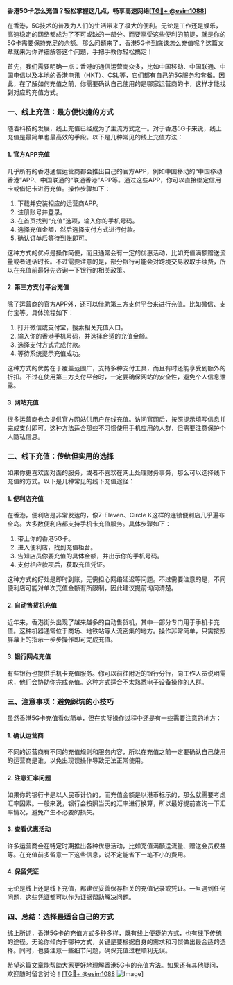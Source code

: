 **香港5G卡怎么充值？轻松掌握这几点，畅享高速网络[[TG💪+ @esim1088](https://t.me/s/esim1088)]**

在香港，5G技术的普及为人们的生活带来了极大的便利。无论是工作还是娱乐，高速稳定的网络都成为了不可或缺的一部分。而要享受这些便利的前提，就是你的5G卡需要保持充足的余额。那么问题来了，香港5G卡到底该怎么充值呢？这篇文章就来为你详细解答这个问题，手把手教你轻松搞定！

首先，我们需要明确一点：香港的通信运营商众多，比如中国移动、中国联通、中国电信以及本地的香港电讯（HKT）、CSL等，它们都有自己的5G服务和套餐。因此，在了解如何充值之前，你需要确认自己使用的是哪家运营商的卡，这样才能找到对应的充值方式。

### **一、线上充值：最方便快捷的方式**

随着科技的发展，线上充值已经成为了主流方式之一。对于香港5G卡来说，线上充值是最简单也最高效的手段。以下是几种常见的线上充值方法：

#### **1. 官方APP充值**
几乎所有的香港通信运营商都会推出自己的官方APP，例如中国移动的“中国移动香港”APP、中国联通的“联通香港”APP等。通过这些APP，你可以直接绑定信用卡或借记卡进行充值。操作步骤如下：
1. 下载并安装相应的运营商APP。
2. 注册账号并登录。
3. 在首页找到“充值”选项，输入你的手机号码。
4. 选择充值金额，然后选择支付方式进行付款。
5. 确认订单后等待到账即可。

这种方式的优点是操作简便，而且通常会有一定的优惠活动，比如充值满额赠送流量或者通话时长。不过需要注意的是，部分银行可能会对跨境交易收取手续费，所以在充值前最好先咨询一下银行的相关政策。

#### **2. 第三方支付平台充值**
除了运营商的官方APP外，还可以借助第三方支付平台来进行充值。比如微信、支付宝等。具体流程如下：
1. 打开微信或支付宝，搜索相关充值入口。
2. 输入你的香港手机号码，并选择合适的充值金额。
3. 选择支付方式完成付款。
4. 等待系统提示充值成功。

这种方式的优势在于覆盖范围广，支持多种支付工具，而且有时还能享受到额外的折扣。不过在使用第三方支付平台时，一定要确保网站的安全性，避免个人信息泄露。

#### **3. 网站充值**
很多运营商也会提供官方网站供用户在线充值。访问官网后，按照提示填写信息并完成支付即可。这种方法适合那些不习惯使用手机应用的人群，但需要注意保护个人隐私信息。

### **二、线下充值：传统但实用的选择**

如果你更喜欢面对面的服务，或者不喜欢在网上处理财务事务，那么可以选择线下充值的方式。以下是几种常见的线下充值途径：

#### **1. 便利店充值**
在香港，便利店是非常发达的，像7-Eleven、Circle K这样的连锁便利店几乎遍布全岛。大多数便利店都支持手机卡充值服务。具体步骤如下：
1. 带上你的香港5G卡。
2. 进入便利店，找到充值柜台。
3. 告知店员你要充值的具体金额，并出示你的手机号码。
4. 支付相应款项后，获取充值凭证。

这种方式的好处是即时到账，无需担心网络延迟等问题。不过需要注意的是，不同便利店可能对单次充值金额有所限制，因此建议提前询问清楚。

#### **2. 自动售货机充值**
近年来，香港街头出现了越来越多的自动售货机，其中一部分专门用于手机卡充值。这种机器通常位于商场、地铁站等人流密集的地方。操作非常简单，只需按照屏幕上的指示一步步操作即可完成充值。

#### **3. 银行网点充值**
有些银行也提供手机卡充值服务。你可以前往附近的银行分行，向工作人员说明需求，他们会协助你完成充值。这种方式适合不太熟悉电子设备操作的人群。

### **三、注意事项：避免踩坑的小技巧**

虽然香港5G卡充值看似简单，但在实际操作过程中还是有一些需要注意的地方：

#### **1. 确认运营商**
不同的运营商有不同的充值规则和服务内容，所以在充值之前一定要确认自己使用的运营商是谁，以免出现误操作导致无法正常使用。

#### **2. 注意汇率问题**
如果你的银行卡是以人民币计价的，而充值金额是以港币标示的，那么就需要考虑汇率因素。一般来说，银行会按照当天的汇率进行换算，所以最好提前查询一下汇率情况，避免产生不必要的损失。

#### **3. 查看优惠活动**
许多运营商会在特定时期推出各种优惠活动，比如充值满额送流量、赠送会员权益等。在充值前多留意一下这些信息，说不定能省下一笔不小的费用。

#### **4. 保留凭证**
无论是线上还是线下充值，都建议妥善保存相关的充值记录或凭证。一旦遇到任何问题，这些凭证都可以作为证据帮助解决问题。

### **四、总结：选择最适合自己的方式**

综上所述，香港5G卡的充值方式多种多样，既有线上便捷的方式，也有线下传统的途径。无论你倾向于哪种方式，关键是要根据自身的需求和习惯做出最合适的选择。同时，也要注意一些细节问题，确保充值过程顺利无误。

希望这篇文章能帮助大家更好地理解香港5G卡的充值方法。如果还有其他疑问，欢迎随时留言讨论！[[TG💪+ @esim1088](https://t.me/s/esim1088) ![Image](https://i.postimg.cc/4NQfJmqS/Snipaste-2025-05-13-00-14-12.png)]